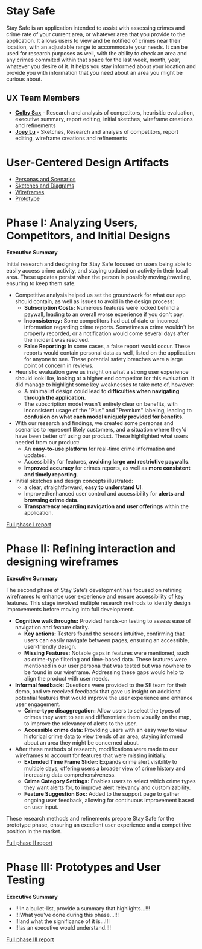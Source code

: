 # Stay Safe

Stay Safe is an application intended to assist with assessing crimes and crime rate of your current area, or whatever area that you provide to the application. It allows users to view and be notified of crimes near their location, with an adjustable range to accommodate your needs. It can be used for research purposes as well, with the ability to check an area and any crimes commited within that space for the last week, month, year, whatever you desire of it. It helps you stay informed about your location and provide you with information that you need about an area you might be curious about.

## UX Team Members

* **[Colby Sax](https://usabilityengineering.github.io/ux-journal-ChicoCJSax/)** - Research and analysis of competitors, heurisitic evaluation, executive summary, report editing, initial sketches, wireframe creations and refinements
* **[Joey Lu](https://usabilityengineering.github.io/ux-journal-thejoeyluu/)** - Sketches, Research and analysis of competitors, report editing, wireframe creations and refinements

# User-Centered Design Artifacts
 
* [Personas and Scenarios](personas/)
* [Sketches and Diagrams](sketches/)
* [Wireframes](wireframes/)
* [Prototype](#)

# Phase I: Analyzing Users, Competitors, and Initial Designs

**Executive Summary**

Initial research and designing for Stay Safe focused on users being able to easily access crime activity, and staying updated on activity in their local area. These updates persist when the person is possibly moving/traveling, ensuring to keep them safe.

- Competitive analysis helped us set the groundwork for what our app should contain, as well as issues to avoid in the design process:
  - **Subscription Costs:** Numerous features were locked behind a paywall, leading to an overall worse experience if you don't pay.
  - **Inconsistency:** Some competitors had out of date or incorrect information regarding crime reports. Sometimes a crime wouldn't be properly recorded, or a notification would come several days after the incident was resolved.
  - **False Reporting:** In some cases, a false report would occur. These reports would contain personal data as well, listed on the application for anyone to see. These potential safety breaches were a large point of concern in reviews.
- Heuristic evaluation gave us insight on what a strong user experience should look like, looking at a higher end competitor for this evaluation. It did manage to highlight some key weaknesses to take note of, however:
  - A minimalist design could lead to **difficulties when navigating through the application**.
  - The subscription model wasn't entirely clear on benefits, with inconsistent usage of the "Plus" and "Premium" labeling, leading to **confusion on what each model uniquely provided for benefits**.
- With our research and findings, we created some personas and scenarios to represent likely customers, and a situation where they'd have been better off using our product. These highlighted what users needed from our product:
  - An **easy-to-use platform** for real-time crime information and updates.
  - Accessibility for features, **avoiding large and restrictive paywalls**.
  - **Improved accuracy** for crimes reports, as well as **more consistent and timely reporting**.
- Initial sketches and design concepts illustrated:
  - a clear, straightforward, **easy to understand UI**.
  - Improved/enhanced user control and accessibility for **alerts and browsing crime data**.
  - **Transparency regarding navigation and user offerings** within the application.


[Full phase I report](phaseI/)

# Phase II: Refining interaction and designing wireframes

**Executive Summary**

The second phase of Stay Safe’s development has focused on refining wireframes to enhance user experience and ensure accessibility of key features. This stage involved multiple research methods to identify design improvements before moving into full development.

- **Cognitive walkthroughs:** Provided hands-on testing to assess ease of navigation and feature clarity.
  - **Key actions:** Testers found the screens intuitive, confirming that users can easily navigate between pages, ensuring an accessible, user-friendly design.
  - **Missing Features:** Notable gaps in features were mentioned, such as crime-type filtering and time-based data. These features were mentioned in our user persona that was tested but was nowhere to be found in our wireframe. Addressing these gaps would help to align the product with user needs.
- **Informal feedback:** Questions were provided to the SE team for their demo, and we received feedback that gave us insight on additional potential features that would improve the user experience and enhance user engagement.
  - **Crime-type disaggregation:**  Allow users to select the types of crimes they want to see and differentiate them visually on the map, to improve the relevancy of alerts to the user.
  - **Accessible crime data:** Providing users with an easy way to view historical crime data to view trends of an area, staying informed about an area they might be concerned about.
- After these methods of research, modifications were made to our wireframes to account for features that were missing initially.
  - **Extended Time Frame Slider:** Expands crime alert visibility to multiple days, offering users a broader view of crime history and increasing data comprehensiveness.
  - **Crime Category Settings:** Enables users to select which crime types they want alerts for, to improve alert relevancy and customizability.
  - **Feature Suggestion Box:** Added to the support page to gather ongoing user feedback, allowing for continuous improvement based on user input.

These research methods and refinements prepare Stay Safe for the prototype phase, ensuring an excellent user experience and a competitive position in the market.


[Full phase II report](phaseII/)

# Phase III: Prototypes and User Testing

**Executive Summary**

* !!!In a bullet-list, provide a summary that highlights...!!!
* !!!What you've done during this phase...!!!
* !!!and what the significance of it is...!!!
* !!!as an executive would understand.!!!

[Full phase III report](phaseIII/)
